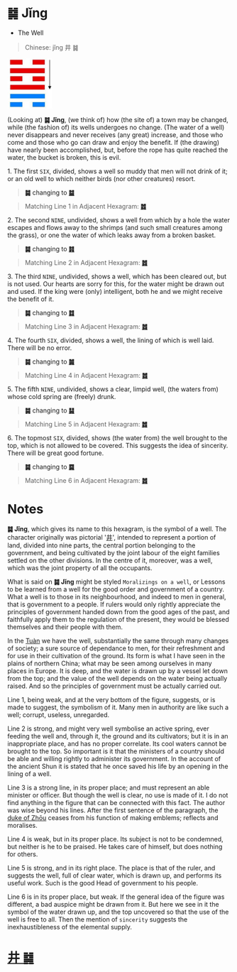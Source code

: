 # ䷯ Jǐng

* The Well

> Chinese: jǐng 井 ䷯

<a id="p-164"/>

<img src="../shapes/48.10.png" width="101" alt="井">

(Looking at) **䷯ Jǐng**, (we think of) how (the site of) a town may be changed, while (the fashion of) its wells undergoes no change. (The water of a well) never disappears and never receives (any great) increase, and those who come and those who go can draw and enjoy the benefit. If (the drawing) have nearly been accomplished, but, before the rope has quite reached the water, the bucket is broken, this is evil.

1.<a id="48.1"/> The first `SIX`, divided, shows a well so muddy that men will not drink of it; or an old well to which neither birds (nor other creatures) resort.

> **䷯** changing to [**䷄**](e99c80xu.md)

> Matching Line 1 in Adjacent Hexagram: [**䷮**](e59bb0kun.md#47.1)

<a id="p-165"/>

2.<a id="48.2"/> The second `NINE`, undivided, shows a well from which by a hole the water escapes and flows away to the shrimps (and such small creatures among the grass), or one the water of which leaks away from a broken basket.

> **䷯** changing to [**䷦**](e8b987jian.md)

> Matching Line 2 in Adjacent Hexagram: [**䷮**](e59bb0kun.md#47.2)

3.<a id="48.3"/> The third `NINE`, undivided, shows a well, which has been cleared out, but is not used. Our hearts are sorry for this, for the water might be drawn out and used. If the king were (only) intelligent, both he and we might receive the benefit of it.

> **䷯** changing to [**䷜**](e59d8ekan.md)

> Matching Line 3 in Adjacent Hexagram: [**䷮**](e59bb0kun.md#47.3)

<a id="p-166"/>

4.<a id="48.4"/> The fourth `SIX`, divided, shows a well, the lining of which is well laid. There will be no error.

> **䷯** changing to [**䷛**](e5a4a7e8bf87daguo.md)

> Matching Line 4 in Adjacent Hexagram: [**䷮**](e59bb0kun.md#47.4)

5.<a id="48.5"/> The fifth `NINE`, undivided, shows a clear, limpid well, (the waters from) whose cold spring are (freely) drunk.

> **䷯** changing to [**䷭**](e58d87sheng.md)

> Matching Line 5 in Adjacent Hexagram: [**䷮**](e59bb0kun.md#47.5)

6.<a id="48.6"/> The topmost `SIX`, divided, shows (the water from) the well brought to the top, which is not allowed to be covered. This suggests the idea of sincerity. There will be great good fortune.

> **䷯** changing to [**䷸**](e5b7bdxun.md)

> Matching Line 6 in Adjacent Hexagram: [**䷮**](e59bb0kun.md#47.6)

# Notes

**䷯ Jǐng**, which gives its name to this hexagram, is the symbol of a well. The character originally was pictorial '[井](https://ctext.org/dictionary.pl?if=en&char=井)', intended to represent a portion of land, divided into nine parts, the central portion belonging to the government, and being cultivated by the joint labour of the eight families settled on the other divisions. In the centre of it, moreover, was a well, which was the joint property of all the occupants.

What is said on **䷯ Jǐng** might be styled `Moralizings on a well`, or Lessons to be learned from a well for the good order and government of a country. What a well is to those in its neighbourhood, and indeed to men in general, that is government to a people. If rulers would only rightly appreciate the principles of government handed down from the good ages of the past, and faithfully apply them to the regulation of the present, they would be blessed themselves and their people with them.

In the [Tuàn](https://ctext.org/book-of-changes/tuan-zhuan) we have the well, substantially the same through many changes of society; a sure source of dependance to men, for their refreshment and for use in their cultivation of the ground. Its form is what I have seen in the plains of northern China; what may be seen among ourselves in many places in Europe. It is deep, and the water is drawn up by a vessel let down from the top; and the value of the well depends on the water being actually raised. And so the principles of government must be actually carried out.

Line 1, being weak, and at the very bottom of the figure, suggests, or is made to suggest, the symbolism of it. Many men in authority are like such a well; corrupt, useless, unregarded.

Line 2 is strong, and might very well symbolise an active spring, ever feeding the well and, through it, the ground and its cultivators; but it is in an inappropriate place, and has no proper correlate. Its cool waters cannot be brought to the top. So important is it that the ministers of a country should be able and willing rightly to administer its government. In the account of the ancient Shun it is stated that he once saved his life by an opening in the lining of a well.

Line 3 is a strong line, in its proper place; and must represent an able minister or officer. But though the well is clear, no use is made of it. I do not find anything in the figure that can be connected with this fact. The author was wise beyond his lines. After the first sentence of the paragraph, the [duke of Zhōu](https://en.wikipedia.org/wiki/Duke_of_Zhou) ceases from his function of making emblems; reflects and moralises.

Line 4 is weak, but in its proper place. Its subject is not to be condemned, but neither is he to be praised. He takes care of himself, but does nothing for others.

Line 5 is strong, and in its right place. The place is that of the ruler, and suggests the well, full of clear water, which is drawn up, and performs its useful work. Such is the good Head of government to his people.

Line 6 is in its proper place, but weak. If the general idea of the figure was different, a bad auspice might be drawn from it. But here we see in it the symbol of the water drawn up, and the top uncovered so that the use of the well is free to all. Then the mention of `sincerity` suggests the inexhaustibleness of the elemental supply.

# [井 ䷯](e4ba95jing_cn.md)
